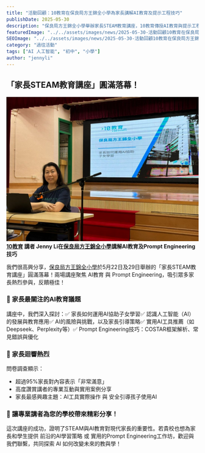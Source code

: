```yaml
---
title: "活動回顧：10教育在保良局方王錦全小學為家長講解AI教育及提示工程技巧"
publishDate: 2025-05-30
description: "保良局方王錦全小學舉辦家長STEAM教育講座，10教育傳授AI教育與提示工程技巧，95%家長滿意度，幫助家長運用AI協助子女學習，掌握COSTAR框架。"
featuredImage: "../../assets/images/news/2025-05-30-活動回顧10教育在保良局方王錦全小學為家長講解ai教育及提示工程技巧/featured.jpg"
SEOImage: "../../assets/images/news/2025-05-30-活動回顧10教育在保良局方王錦全小學為家長講解ai教育及提示工程技巧/featured.jpg"
category: "過往活動"
tags: ["AI 人工智能", "初中", "小學"]
author: "jennyli"
---
```


## 「家長STEAM教育講座」圓滿落幕！

![](../../assets/images/news/2025-05-30-活動回顧10教育在保良局方王錦全小學為家長講解ai教育及提示工程技巧/image2.jpeg)**[10教育](/) 講者 Jenny Li在[保良局方王錦全小學](https://www.plkfwkc.edu.hk/)講解AI教育及Prompt Engineering技巧**

我們很高興分享，[保良局方王錦全小學](https://www.plkfwkc.edu.hk/)於5月22日及29日舉辦的「家長STEAM教育講座」圓滿落幕！兩場講座聚焦 AI教育 與 Prompt Engineering，吸引眾多家長熱烈參與，反饋極佳！

### 📢 家長最關注的AI教育議題

講座中，我們深入探討：✅ 家長如何運用AI協助子女學習✅ 認識人工智能（AI）的發展與教育應用✅ AI的風險與挑戰，以及家長引導策略✅ 實用AI工具推薦（如Deepseek、Perplexity等）✅ Prompt Engineering技巧：COSTAR框架解析、常見錯誤與優化

### 🌟 家長迴響熱烈

問卷調查顯示：

- 超過95%家長對內容表示「非常滿意」
- 高度讚賞講者的專業互動與實用案例分享
- 家長最感興趣主題：AI工具實際操作 與 安全引導孩子使用AI

### 🎤 讓專業講者為您的學校帶來精彩分享！

這次講座的成功，證明了STEAM與AI教育對現代家長的重要性。若貴校也想為家長和學生提供 前沿的AI學習策略 或 實用的Prompt Engineering工作坊，歡迎與我們聯繫，共同探索 AI 如何改變未來的教與學！
